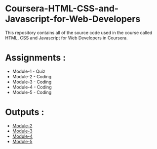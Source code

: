 # Coursera-HTML-CSS-and-Javascript-for-Web-Developers

This repository contains all of the source code used in the course called HTML, CSS and Javascript for Web Developers in Coursera.



# Assignments :

* Module-1 - Quiz 
* Module-2 - Coding
* Module-3 - Coding
* Module-4 - Coding
* Module-5 - Coding


# Outputs :

* [Module-2](https://himagirinandan.github.io/coursera-answers/Assignments/module-2/index.html)
* [Module-3](https://himagirinandan.github.io/coursera-answers/Assignments/module-3/index.html)
* [Module-4](https://himagirinandan.github.io/coursera-answers/Assignments/module-4/index.html)
* [Module-5](https://himagirinandan.github.io/coursera-answers/Assignments/module-5/index.html)
